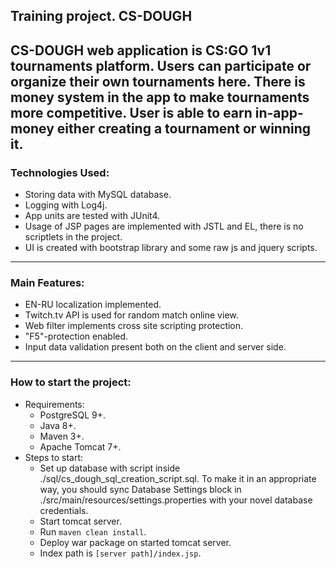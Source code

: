 ## Training project. CS-DOUGH<br/>
CS-DOUGH web application is CS:GO 1v1 tournaments platform. Users can participate or organize their 
own tournaments here. There is money system in the app to make tournaments more competitive. User is able to earn 
in-app-money either creating a tournament or winning it.<br/>
-----------
### Technologies Used:<br/>
* Storing data with MySQL database.<br/>
* Logging with Log4j.<br/>
* App units are tested with JUnit4.<br/>
* Usage of JSP pages are implemented with JSTL and EL, there is no scriptlets in the project.<br/>
* UI is created with bootstrap library and some raw js and jquery scripts.<br/>
----------------
### Main Features:<br/>
* EN-RU localization implemented.<br/>
* Twitch.tv API is used for random match online view. <br/>
* Web filter implements cross site scripting protection.<br/>
* "F5"-protection enabled.<br/>
* Input data validation present both on the client and server side.<br/>
-----------------
### How to start the project:<br/>
- Requirements:<br/>
    * PostgreSQL 9+.<br/>
    * Java 8+.<br/>
    * Maven 3+.<br/>
    * Apache Tomcat 7+.<br/>
- Steps to start:<br/>
    * Set up database with script inside ./sql/cs_dough_sql_creation_script.sql. To make it in an appropriate way, you 
    should sync Database Settings block in ./src/main/resources/settings.properties with your novel database credentials.<br/>
    * Start tomcat server.<br/>
    * Run `maven clean install`.<br/>
    * Deploy war package on started tomcat server.<br/>
    * Index path is `[server path]/index.jsp`.


